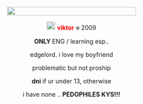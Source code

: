 <p align="center">
<img src="https://gifcity.carrd.co/assets/images/gallery49/abc5acb3.png?v=52814815" 
     width="300" 
     height="20" />
</p>

<p align="center">
<img src="https://gifcity.carrd.co/assets/images/gallery97/476d3b1c.gif?v=52814815" width="20" height="20" /> <b><font color="red">  viktor </font></b> 𖦹 2009 
</p>

<p align="center">
<b>ONLY </b> ENG / learning esp.. </p>

<p align="center"> edgelord. i love my boyfriend </p>
<p align="center">
  problematic but not proship  </p>
<p align="center">
<b>dni</b> if ur under 13, otherwise </p>
<p align="center">
i have none .. <b>PEDOPHILES KYS!!!</b> </p>

<p align="center">
<img src="https://gifcity.carrd.co/assets/images/gallery246/8da0d2ae.png?v=52814815" width="20" height="10" />
</p>
